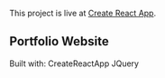 This project is live at [Create React App](https://metaheather.surge.sh).

## Portfolio Website

Built with:
CreateReactApp
JQuery


